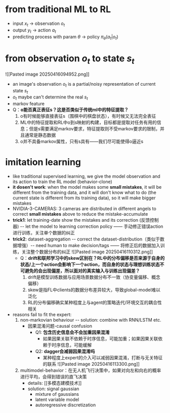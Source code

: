 # from traditional ML to RL

- input $x_t$ -> observation $o_t$
- output $y_t$ ->  action $a_t$
- predicting process with param $\theta$ -> policy $\pi_{\theta}(a_t|o_t)$ 
# from observation $o_t$ to state $s_t$
![[Pasted image 20250416094952.png]]

- an image's observation $o_t$ is a partial/noisy representation of current state $s_t$
- $o_t$ maybe can't determine the real $s_t$
- markov feature
- Q：**o能否真正表征s？这是否类似于传统ml中的特征提取？**
	1. o有时候能够直接表征s（围棋中的棋盘状态），有时候又无法完全表征
	2. ML中的特征提取和RL中o到s映射的构建，目标都是提取对任务有用的信息；但是s需要满足markov要求，特征提取则不受markov要求的限制，并且通常是静态数据
	3. o并不具备markov属性，只有s具有——我们尽可能使得o逼近s
# imitation learning

- like traditional supervised learning, we give the model observation and its action to train the RL model (behavior-clone)
- **it dosen't work**: when the model makes some **small mistakes**, it will be different from the training data, and it will don't know what to do (the current state is different from its training data), so it will make bigger mistakes
- NVIDIA-3-CAMERAS: 3 cameras are distributed in different angels to correct **small mistakes** above to reduce the mistake-accumulate
- **trick1**: let training-date show the mistakes and its correction (反馈控制器) -- let the model to learning correction policy —— 手动修正错误action进行训练，关注单个数据的纠正
- **trick2**: dataset-aggregation -- correct the dataset-distribution（类似于数据增强）-- need human to make decision/tags —— 将修正后的数据加入训练，关注整个数据分布的纠正
	![[Pasted image 20250416110312.png]]
	- Q：**drift和联邦学习中的skew区别在？RL中的分布偏移是否来源于自身的状态/上一个action会影响下一个action，而自身的状态与理想训练状态不可避免的会出现偏差，所以面对的真实输入与训练出现偏差？**
		1. drift是模型训练数据与应用场景数据分布不一致（协变量偏移、概念偏移）
		2. skew是指FL中clients的数据分布差异较大，导致global-model难以泛化
		3. RL的分布偏移确实某种程度上与agent的策略迭代/环境交互的耦合性相关
- reasons fail to fit the expert:
	1. non-markovian behaviour -- solution: combine with RNN/LSTM etc.
		- 因果混淆问题-causal confusion
			- Q1: **包含历史信息会不会加重因果混淆**
				- 如果因果关联不依赖于时序信息，可能加重；如果因果关联依赖于时序信息，可能缓解
			- Q2: **dagger会减弱因果混淆吗**
				- 某种程度上expert的介入可以减弱因果混淆，打断与无关特征的联系
			![[Pasted image 20250416113300.png]]
	2. multimodel-behavior：在无人机飞行决策中，如果对向左和向右的概率进行平均，会得到错误的直飞决策
		- details: [[多模态建模技术]]
		- solution: signal gaussian
			- mixture of gaussians
			- latent variable model
			- autoregressive discretization

